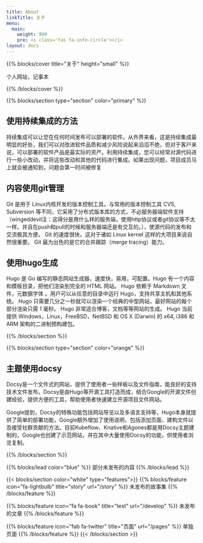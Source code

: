 ```yaml
---
title: About
linkTitle: 关于
menu:
  main:
    weight: 999
    pre: <i class='fas fa-info-circle'></i>
layout: docs
---
```


{{% blocks/cover title="关于" height="small" %}}

个人网站，记事本

{{% /blocks/cover %}}

{{% blocks/section type="section" color="primary" %}}

## 使用持续集成的方法

持续集成可以让您在任何时间发布可以部署的软件。从外界来看，这是持续集成最明显的好处，我们可以对改进软件品质和减少风险说起来滔滔不绝，但对于客户来说，可以部署的软件产品是最实际的资产。利用持续集成，您可以经常对源代码进行一些小改动，并将这些改动和其他的代码进行集成。如果出现问题，项目成员马上就会被通知到，问题会第一时间被修复

## 内容使用git管理

Git 是用于 Linux内核开发的版本控制工具。与常用的版本控制工具 CVS, Subversion 等不同，它采用了分布式版本库的方式，不必服务器端软件支持（wingeddevil注：这得分是用什么样的服务端，使用http协议或者git协议等不太一样。并且在push和pull的时候和服务器端还是有交互的。），使源代码的发布和交流极其方便。 Git 的速度很快，这对于诸如 Linux kernel 这样的大项目来说自然很重要。 Git 最为出色的是它的合并跟踪（merge tracing）能力。

## 使用hugo生成

Hugo 是 Go 编写的静态网站生成器，速度快，易用，可配置。Hugo 有一个内容和模板目录，把他们渲染到完全的 HTML 网站。 Hugo 依赖于 Markdown 文件，元数据字体 。用户可以从任意的目录中运行 Hugo，支持共享主机和其他系统。 Hugo 只需要几分之一秒就可以渲染一个经典的中型网站，最好网站的每个部分渲染只需 1 毫秒。 Hugo 非常适合博客，文档等等网站的生成。 Hugo 当前提供 Windows，Linux，FreeBSD，NetBSD 和 OS X (Darwin) 的 x64, i386 和 ARM 架构的二进制预构建包。

{{% /blocks/section %}}

{{% blocks/section type="section" color="orange" %}}
## 主题使用docsy

Docsy是一个文件式的网站，提供了使用者一些样板以及文件指南，能良好的支持技术文件发布。Docsy是由Hugo等开源工具打造而成，结合Google的开源文件创建经验，提供方便的工具，帮助使用者快速建立开源项目文件网站。

Google提到，Docsy的特殊功能包括网站导览以及多语言支持等，Hugo本身就提供了简单的部署功能，Google额外增加了使用说明，包括添加页面、建构文件以及接受社群贡献的方法。目前Kubeflow、Knative和Agones都是用Docsy主题建制的，Google也创建了示范网站，并在其中大量使用Docsy的功能，供使用者浏览复制。

{{% /blocks/section %}}


{{% blocks/lead color="blue" %}}
部分未发布的内容
{{% /blocks/lead %}}



{{< blocks/section color="white" type="features">}}
{{% blocks/feature icon="fa-lightbulb" title="story" url="/story" %}}
未发布的故事集
{{% /blocks/feature %}}


{{% blocks/feature icon="fa fa-book" title="test" url="/develop" %}}
未发布的文章
{{% /blocks/feature %}}


{{% blocks/feature icon="fab fa-twitter" title="页面" url="/pages" %}}
单独页面
{{% /blocks/feature %}}
{{< /blocks/section >}}
<!-- 
{{< blocks/section >}}
<div class="container">
	<div class="row" >
		<div class="col-sm-4 col-12 text-center">
			<img src="/image/alipay.jpg"  alt="打赏" style="max-width: 60%"/>
		</div>
		<div class="col-sm-4 col-12 text-center">
			<img src="/image/wechatpay.jpg"  alt="打赏" style="max-width: 60%"/>
		</div>
		<div class="col-sm-4 col-12 text-center">
			<img src="/image/wechat.jpg"  alt="打赏" style="max-width: 60%"/>
		</div>
	</div>
</div>
{{< /blocks/section >}} -->